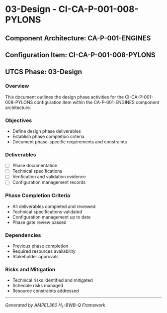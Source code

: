 # 03-Design - CI-CA-P-001-008-PYLONS

## Component Architecture: CA-P-001-ENGINES
## Configuration Item: CI-CA-P-001-008-PYLONS
## UTCS Phase: 03-Design

### Overview
This document outlines the design phase activities for the CI-CA-P-001-008-PYLONS configuration item within the CA-P-001-ENGINES component architecture.

### Objectives
- Define design phase deliverables
- Establish phase completion criteria
- Document phase-specific requirements and constraints

### Deliverables
- [ ] Phase documentation
- [ ] Technical specifications
- [ ] Verification and validation evidence
- [ ] Configuration management records

### Phase Completion Criteria
- All deliverables completed and reviewed
- Technical specifications validated
- Configuration management up to date
- Phase gate review passed

### Dependencies
- Previous phase completion
- Required resources availability
- Stakeholder approvals

### Risks and Mitigation
- Technical risks identified and mitigated
- Schedule risks managed
- Resource constraints addressed

---
*Generated by AMPEL360 H₂-BWB-Q Framework*
